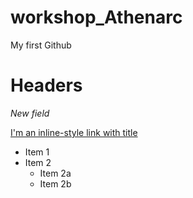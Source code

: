 # workshop_Athenarc

My first Github

# Headers
*New field*

[I'm an inline-style link with title](https://www.google.com "Google's Homepage")


* Item 1
* Item 2
  * Item 2a
  * Item 2b
